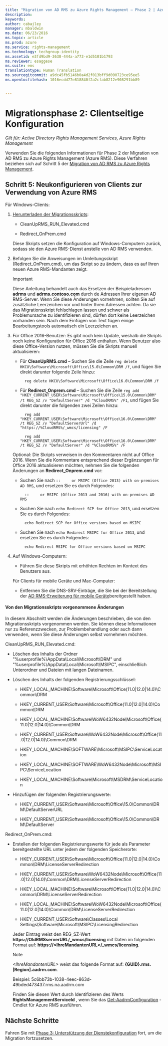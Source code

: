 ```yaml
---
title: "Migration von AD RMS zu Azure Rights Management – Phase 2 | Azure RMS"
description: 
keywords: 
author: cabailey
manager: mbaldwin
ms.date: 06/23/2016
ms.topic: article
ms.prod: azure
ms.service: rights-management
ms.technology: techgroup-identity
ms.assetid: e3fd9bd9-3638-444a-a773-e1d5101b1793
ms.reviewer: esaggese
ms.suite: ems
translationtype: Human Translation
ms.sourcegitcommit: a9dc45fb5146b0a4d2f013bff9d090723ce95ee5
ms.openlocfilehash: 1016ecdd77e818840f2a2cfab8212e908291bb89


---
```

# Migrationsphase 2: Clientseitige Konfiguration

*Gilt für: Active Directory Rights Management Services, Azure Rights Management*

Verwenden Sie die folgenden Informationen für Phase 2 der Migration von AD RMS zu Azure Rights Management (Azure RMS). Diese Verfahren beziehen sich auf Schritt 5 der [Migration von AD RMS zu Azure Rights Management](migrate-from-ad-rms-to-azure-rms.md).


## Schritt 5: Neukonfigurieren von Clients zur Verwendung von Azure RMS
Für Windows-Clients:

1.  [Herunterladen der Migrationsskripts](http://go.microsoft.com/fwlink/?LinkId=524619):

    -   CleanUpRMS_RUN_Elevated.cmd

    -   Redirect_OnPrem.cmd

    Diese Skripts setzen die Konfiguration auf Windows-Computern zurück, sodass sie den Azure RMS-Dienst anstelle von AD RMS verwenden.

2.  Befolgen Sie die Anweisungen im Umleitungsskript (Redirect_OnPrem.cmd), um das Skript so zu ändern, dass es auf Ihren neuen Azure RMS-Mandanten zeigt.

    > [!IMPORTANT]
    > Diese Anleitung behandelt auch das Ersetzen der Beispieladressen **adrms** und **adrms.contoso.com** durch de Adressen Ihrer eigenen AD RMS-Server. Wenn Sie diese Änderungen vornehmen, sollten Sie auf zusätzliche Leerzeichen vor und hinter Ihren Adressen achten. Da sie das Migrationsskript fehlschlagen lassen und schwer als Problemursache zu identifizieren sind, dürfen dort keine Leerzeichen vorhanden sein. Nach dem Einfügen von Text fügen einige Bearbeitungstools automatisch ein Leerzeichen an.

3. Für Office 2016-Benutzer: Es gibt noch kein Update, weshalb die Skripts noch keine Konfiguration für Office 2016 enthalten. Wenn Benutzer also diese Office-Version nutzen, müssen Sie die Skripts manuell aktualisieren:

    - Für **CleanUpRMS.cmd** – Suchen Sie die Zeile `reg delete HKCU\Software\Microsoft\Office\15.0\Common\DRM /f`, und fügen Sie direkt darunter folgende Zeile hinzu:

            reg delete HKCU\Software\Microsoft\Office\16.0\Common\DRM /f

    - Für **Redirect_Onprem.cmd** – Suchen Sie die Zeile `reg add "HKEY_CURRENT_USER\Software\Microsoft\Office\15.0\Common\DRM" /t REG_SZ /v "DefaultServer" /d "%CloudRMS%" /F1`, und fügen Sie direkt darunter die folgenden zwei Zeilen hinzu:

            reg add "HKEY_CURRENT_USER\Software\Microsoft\Office\16.0\Common\DRM" /t REG_SZ /v "DefaultServerUrl" /d "https://%CloudRMS%/_wmcs/licensing" /F 

            reg add "HKEY_CURRENT_USER\Software\Microsoft\Office\16.0\Common\DRM" /t REG_SZ /v "DefaultServer" /d "%CloudRMS%" /F

    Optional: Die Skripts verweisen in den Kommentaren nicht auf Office 2016. Wenn Sie die Kommentare entsprechend dieser Ergänzungen für Office 2016 aktualisieren möchten, nehmen Sie die folgenden Änderungen an **Redirect_Onprem.cmd** vor:

    - Suchen Sie nach `::     or MSIPC (Office 2013) with on-premises AD RMS`, und ersetzen Sie es durch Folgendes:
    
            ::     or MSIPC (Office 2013 and 2016) with on-premises AD RMS

    - Suchen Sie nach `echo Redirect SCP for Office 2013`, und ersetzen Sie es durch Folgendes:
    
            echo Redirect SCP for Office versions based on MSIPC

    - Suchen Sie nach `echo Redirect MSIPC for Office 2013`, und ersetzen Sie es durch Folgendes:
    
            echo Redirect MSIPC for Office versions based on MSIPC

4.  Auf Windows-Computern:

    - Führen Sie diese Skripts mit erhöhten Rechten im Kontext des Benutzers aus.

    Für Clients für mobile Geräte und Mac-Computer:

    -  Entfernen Sie die DNS-SRV-Einträge, die Sie bei der Bereitstellung der [AD RMS-Erweiterung für mobile Geräte](http://technet.microsoft.com/library/dn673574.aspx)bereitgestellt haben.

#### Von den Migrationsskripts vorgenommene Änderungen
In diesem Abschnitt werden die Änderungen beschrieben, die von den Migrationsskripts vorgenommen werden. Sie können diese Informationen nur zu Referenzzwecken, zur Problembehandlung oder auch dann verwenden, wenn Sie diese Änderungen selbst vornehmen möchten.

CleanUpRMS_RUN_Elevated.cmd:

-   Löschen des Inhalts der Ordner "%userprofile%\AppData\Local\Microsoft\DRM" und "%userprofile%\AppData\Local\Microsoft\MSIPC", einschließlich Unterordner und Dateien mit langen Dateinamen.

-   Löschen des Inhalts der folgenden Registrierungsschlüssel:

    -   HKEY_LOCAL_MACHINE\Software\Microsoft\Office\(11.0|12.0|14.0)\Common\DRM

    -   HKEY_CURRENT_USER\Software\Microsoft\Office\(11.0|12.0|14.0)\Common\DRM

    -   HKEY_LOCAL_MACHINE\Software\WoW6432Node\Microsoft\Office\(11.0|12.0|14.0)\Common\DRM

    -   HKEY_CURRENT_USER\Software\WoW6432Node\Microsoft\Office\(11.0|12.0|14.0)\Common\DRM

    -   HKEY_LOCAL_MACHINE\SOFTWARE\Microsoft\MSIPC\ServiceLocation

    -   HKEY_LOCAL_MACHINE\SOFTWARE\WoW6432Node\Microsoft\MSIPC\ServiceLocation

    -   HKEY_LOCAL_MACHINE\Software\Microsoft\MSDRM\ServiceLocation

-   Hinzufügen der folgenden Registrierungswerte:

    -   HKEY_CURRENT_USER\Software\Microsoft\Office\15.0\Common\DRM\DefaultServerURL

    -   HKEY_CURRENT_USER\Software\Microsoft\Office\15.0\Common\DRM\DefaultServer

Redirect_OnPrem.cmd:

-   Erstellen der folgenden Registrierungswerte für jede als Parameter bereitgestellte URL unter jedem der folgenden Speicherorte:

    -   HKEY_CURRENT_USER\Software\Microsoft\Office\(11.0|12.0|14.0)\Common\DRM\LicenseServerRedirection

    -   HKEY_CURRENT_USER\Software\WoW6432Node\Microsoft\Office\(11.0|12.0|14.0)\Common\DRM\LicenseServerRedirection

    -   HKEY_LOCAL_MACHINE\Software\Microsoft\Office\(11.0|12.0|14.0)\Common\DRM\LicenseServerRedirection

    -   HKEY_LOCAL_MACHINE\Software\WoW6432Node\Microsoft\Office\(11.0|12.0|14.0)\Common\DRM\LicenseServerRedirection

    -   HKEY_CURRENT_USER\Software\Classes\Local Settings\Software\Microsoft\MSIPC\LicensingRedirection

    Jeder Eintrag weist den REG_SZ-Wert **https://OldRMSserverURL/_wmcs/licensing** mit Daten im folgenden Format auf: **https://&lt;IhreMandantenURL&gt;/_wmcs/licensing**.

    > [!NOTE]
    > *&lt;IhreMandantenURL&gt;* weist das folgende Format auf: **{GUID}.rms.[Region].aadrm.com**.
    > 
    > Beispiel: 5c6bb73b-1038-4eec-863d-49bded473437.rms.na.aadrm.com
    > 
    > Finden Sie diesen Wert durch Identifizieren des Werts **RightsManagementServiceId** , wenn Sie das [Get-AadrmConfiguration](http://msdn.microsoft.com/library/windowsazure/dn629410.aspx) -Cmdlet für Azure RMS ausführen.


## Nächste Schritte
Fahren Sie mit [Phase 3: Unterstützung der Dienstekonfiguration](migrate-from-ad-rms-phase3.md) fort, um die Migration fortzusetzen.


<!--HONumber=Jul16_HO2-->


